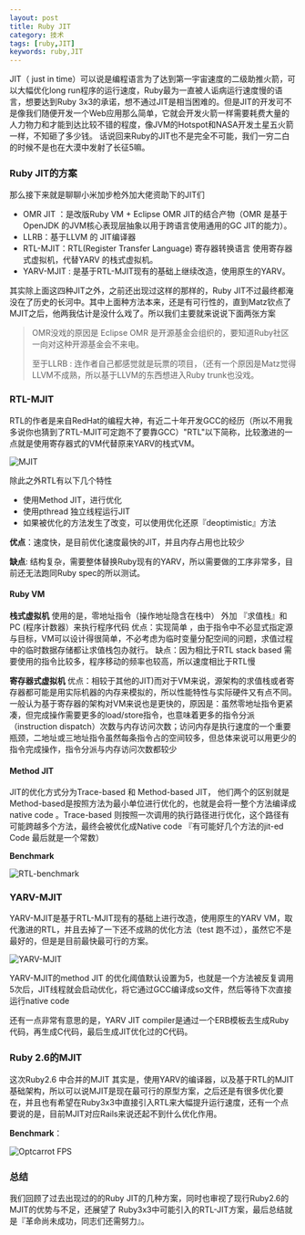 ```yaml
---
layout: post
title: Ruby JIT
category: 技术
tags: [ruby,JIT]
keywords: ruby,JIT
---
```


JIT（ just in time）可以说是编程语言为了达到第一宇宙速度的二级助推火箭，可以大幅优化long run程序的运行速度，Ruby最为一直被人诟病运行速度慢的语言，想要达到Ruby 3x3的承诺，想不通过JIT是相当困难的。但是JIT的开发可不是像我们随便开发一个Web应用那么简单，它就会开发火箭一样需要耗费大量的人力物力和才能到达比较不错的程度，像JVM的Hotspot和NASA开发土星五火箭一样，不知砸了多少钱。 话说回来Ruby的JIT也不是完全不可能，我们一穷二白的时候不是也在大漠中发射了长征5嘛。

### Ruby JIT的方案

那么接下来就是聊聊小米加步枪外加大佬资助下的JIT们

- OMR JIT ：是改版Ruby VM + Eclipse OMR JIT的结合产物（OMR 是基于OpenJDK 的JVM核心表现层抽象以用于跨语言使用通用的GC JIT的能力）。
- LLRB：基于LLVM 的 JIT编译器 
- RTL-MJIT：RTL(Register Transfer Language) 寄存器转换语言  使用寄存器式虚拟机，代替YARV 的栈式虚拟机。
- YARV-MJIT : 是基于RTL-MJIT现有的基础上继续改造，使用原生的YARV。

其实除上面这四种JIT之外，之前还出现过这样的那样的，Ruby JIT不过最终都淹没在了历史的长河中。其中上面种方法本来，还是有可行性的，直到Matz钦点了MJIT之后，他两我估计是没什么戏了。所以我们主要就来说说下面两张方案

> OMR没戏的原因是 Eclipse OMR 是开源基金会组织的，要知道Ruby社区一向对这种开源基金会不来电。
>
> 至于LLRB : 连作者自己都感觉就是玩票的项目，（还有一个原因是Matz觉得LLVM不成熟，所以基于LLVM的东西想进入Ruby trunk也没戏。

### RTL-MJIT

RTL的作者是来自RedHat的编程大神，有近二十年开发GCC的经历（所以不用我多说你也猜到了RTL-MJIT可定跑不了要靠GCC）"RTL"以下简称，比较激进的一点就是使用寄存器式的VM代替原来YARV的栈式VM。


![MJIT](https://upload-images.jianshu.io/upload_images/1767848-d4ab4c090f95a75a.png?imageMogr2/auto-orient/strip%7CimageView2/2/w/1240)


除此之外RTL有以下几个特性

- 使用Method JIT，进行优化
- 使用pthread 独立线程运行JIT
- 如果被优化的方法发生了改变，可以使用优化还原『deoptimistic』方法

**优点**：速度快，是目前优化速度最快的JIT，并且内存占用也比较少

**缺点**:  结构复杂，需要整体替换Ruby现有的YARV，所以需要做的工序非常多，目前还无法跑同Ruby spec的所以测试。

#### Ruby VM

**栈式虚拟机** 使用的是，零地址指令（操作地址隐含在栈中） 外加 『求值栈』和PC (程序计数器）来执行程序代码
优点：实现简单 ，由于指令中不必显式指定源与目标，VM可以设计得很简单，不必考虑为临时变量分配空间的问题，求值过程中的临时数据存储都让求值栈包办就行。
缺点：因为相比于RTL stack based 需要使用的指令比较多，程序移动的频率也较高，所以速度相比于RTL慢

**寄存器式虚拟机**
优点：相较于其他的JIT)而对于VM来说，源架构的求值栈或者寄存器都可能是用实际机器的内存来模拟的，所以性能特性与实际硬件又有点不同。一般认为基于寄存器的架构对VM来说也是更快的，原因是：虽然零地址指令更紧凑，但完成操作需要更多的load/store指令，也意味着更多的指令分派（instruction dispatch）次数与内存访问次数；访问内存是执行速度的一个重要瓶颈，二地址或三地址指令虽然每条指令占的空间较多，但总体来说可以用更少的指令完成操作，指令分派与内存访问次数都较少

#### Method JIT

JIT的优化方式分为Trace-based 和 Method-based JIT， 他们两个的区别就是 Method-based是按照方法为最小单位进行优化的，也就是会将一整个方法编译成native code 。Trace-based 则按照一次调用的执行路径进行优化，这个路径有可能跨越多个方法，最终会被优化成Native code 『有可能好几个方法的jit-ed Code 最后就是一个常数）

**Benchmark**


![RTL-benchmark](https://upload-images.jianshu.io/upload_images/1767848-02815d674dcb581f.png?imageMogr2/auto-orient/strip%7CimageView2/2/w/1240)



### YARV-MJIT

YARV-MJIT是基于RTL-MJIT现有的基础上进行改造，使用原生的YARV VM，取代激进的RTL，并且去掉了一下还不成熟的优化方法（test 跑不过），虽然它不是最好的，但是是目前最快最可行的方案。

![YARV-MJIT](https://upload-images.jianshu.io/upload_images/1767848-427b50b7b393ba8c.png?imageMogr2/auto-orient/strip%7CimageView2/2/w/1240)

YARV-MJIT的method JIT 的优化阈值默认设置为5，也就是一个方法被反复调用5次后，JIT线程就会启动优化，将它通过GCC编译成so文件，然后等待下次直接运行native code

还有一点非常有意思的是，YARV JIT compiler是通过一个ERB模板去生成Ruby代码，再生成C代码，最后生成JIT优化过的C代码。

### Ruby 2.6的MJIT

这次Ruby2.6 中合并的MJIT 其实是，使用YARV的编译器，以及基于RTL的MJIT基础架构，所以可以说MJIT是现在最可行的原型方案，之后还是有很多优化要在，并且也有希望在Ruby3x3中直接引入RTL来大幅提升运行速度，还有一个点要说的是，目前MJIT对应Rails来说还起不到什么优化作用。

**Benchmark**：

![Optcarrot FPS](https://upload-images.jianshu.io/upload_images/1767848-0f06dcab92df921b.png?imageMogr2/auto-orient/strip%7CimageView2/2/w/1240)

### 总结

我们回顾了过去出现过的的Ruby JIT的几种方案，同时也审视了现行Ruby2.6的MJIT的优势与不足，还展望了 Ruby3x3中可能引入的RTL-JIT方案，最后总结就是『革命尚未成功，同志们还需努力』。
